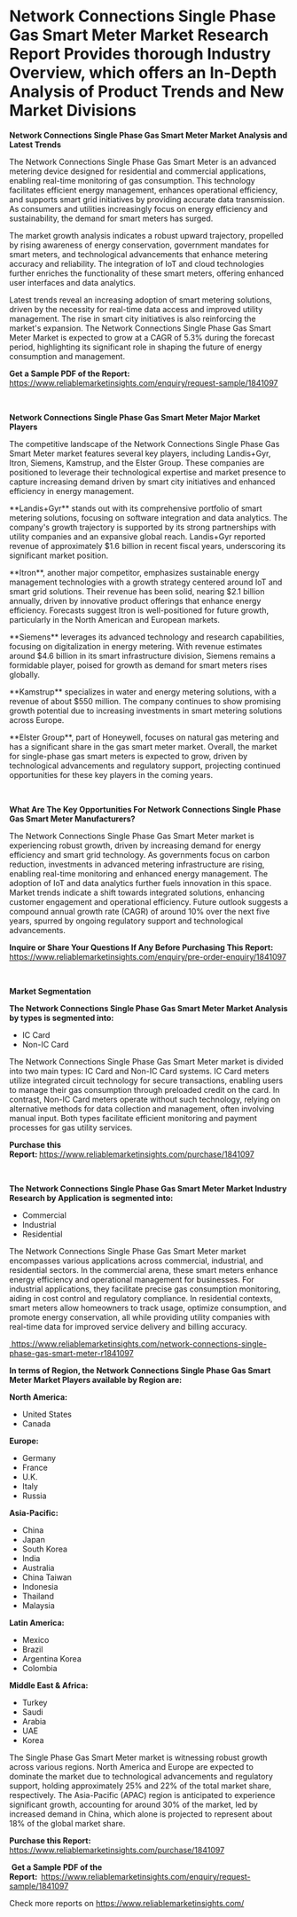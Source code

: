 <p><h1>Network Connections Single Phase Gas Smart Meter Market Research Report Provides thorough Industry Overview, which offers an In-Depth Analysis of Product Trends and New Market Divisions</h1></p><p><strong>Network Connections Single Phase Gas Smart Meter Market Analysis and Latest Trends</strong></p>
<p><p>The Network Connections Single Phase Gas Smart Meter is an advanced metering device designed for residential and commercial applications, enabling real-time monitoring of gas consumption. This technology facilitates efficient energy management, enhances operational efficiency, and supports smart grid initiatives by providing accurate data transmission. As consumers and utilities increasingly focus on energy efficiency and sustainability, the demand for smart meters has surged.</p><p>The market growth analysis indicates a robust upward trajectory, propelled by rising awareness of energy conservation, government mandates for smart meters, and technological advancements that enhance metering accuracy and reliability. The integration of IoT and cloud technologies further enriches the functionality of these smart meters, offering enhanced user interfaces and data analytics.</p><p>Latest trends reveal an increasing adoption of smart metering solutions, driven by the necessity for real-time data access and improved utility management. The rise in smart city initiatives is also reinforcing the market's expansion. The Network Connections Single Phase Gas Smart Meter Market is expected to grow at a CAGR of 5.3% during the forecast period, highlighting its significant role in shaping the future of energy consumption and management.</p></p>
<p><strong>Get a Sample PDF of the Report:&nbsp;</strong> <a href="https://www.reliablemarketinsights.com/enquiry/request-sample/1841097?utm_campaign=2628&utm_medium=2&utm_source=Github&utm_content=ia&utm_term=28022025&utm_id=network-connections-single-phase-gas-smart-meter">https://www.reliablemarketinsights.com/enquiry/request-sample/1841097</a></p>
<p>&nbsp;</p>
<p><strong>Network Connections Single Phase Gas Smart Meter Major Market Players</strong></p>
<p><p>The competitive landscape of the Network Connections Single Phase Gas Smart Meter market features several key players, including Landis+Gyr, Itron, Siemens, Kamstrup, and the Elster Group. These companies are positioned to leverage their technological expertise and market presence to capture increasing demand driven by smart city initiatives and enhanced efficiency in energy management.</p><p>**Landis+Gyr** stands out with its comprehensive portfolio of smart metering solutions, focusing on software integration and data analytics. The company's growth trajectory is supported by its strong partnerships with utility companies and an expansive global reach. Landis+Gyr reported revenue of approximately $1.6 billion in recent fiscal years, underscoring its significant market position.</p><p>**Itron**, another major competitor, emphasizes sustainable energy management technologies with a growth strategy centered around IoT and smart grid solutions. Their revenue has been solid, nearing $2.1 billion annually, driven by innovative product offerings that enhance energy efficiency. Forecasts suggest Itron is well-positioned for future growth, particularly in the North American and European markets.</p><p>**Siemens** leverages its advanced technology and research capabilities, focusing on digitalization in energy metering. With revenue estimates around $4.6 billion in its smart infrastructure division, Siemens remains a formidable player, poised for growth as demand for smart meters rises globally.</p><p>**Kamstrup** specializes in water and energy metering solutions, with a revenue of about $550 million. The company continues to show promising growth potential due to increasing investments in smart metering solutions across Europe.</p><p>**Elster Group**, part of Honeywell, focuses on natural gas metering and has a significant share in the gas smart meter market. Overall, the market for single-phase gas smart meters is expected to grow, driven by technological advancements and regulatory support, projecting continued opportunities for these key players in the coming years.</p></p>
<p>&nbsp;</p>
<p><strong>What Are The Key Opportunities For Network Connections Single Phase Gas Smart Meter Manufacturers?</strong></p>
<p><p>The Network Connections Single Phase Gas Smart Meter market is experiencing robust growth, driven by increasing demand for energy efficiency and smart grid technology. As governments focus on carbon reduction, investments in advanced metering infrastructure are rising, enabling real-time monitoring and enhanced energy management. The adoption of IoT and data analytics further fuels innovation in this space. Market trends indicate a shift towards integrated solutions, enhancing customer engagement and operational efficiency. Future outlook suggests a compound annual growth rate (CAGR) of around 10% over the next five years, spurred by ongoing regulatory support and technological advancements.</p></p>
<p><strong>Inquire or Share Your Questions If Any Before Purchasing This Report:</strong> <a href="https://www.reliablemarketinsights.com/enquiry/pre-order-enquiry/1841097?utm_campaign=2628&utm_medium=2&utm_source=Github&utm_content=ia&utm_term=28022025&utm_id=network-connections-single-phase-gas-smart-meter">https://www.reliablemarketinsights.com/enquiry/pre-order-enquiry/1841097</a></p>
<p>&nbsp;</p>
<p><strong>Market Segmentation</strong></p>
<p><strong>The Network Connections Single Phase Gas Smart Meter Market Analysis by types is segmented into:</strong></p>
<p><ul><li>IC Card</li><li>Non-IC Card</li></ul></p>
<p><p>The Network Connections Single Phase Gas Smart Meter market is divided into two main types: IC Card and Non-IC Card systems. IC Card meters utilize integrated circuit technology for secure transactions, enabling users to manage their gas consumption through preloaded credit on the card. In contrast, Non-IC Card meters operate without such technology, relying on alternative methods for data collection and management, often involving manual input. Both types facilitate efficient monitoring and payment processes for gas utility services.</p></p>
<p><strong>Purchase this Report:&nbsp;</strong><a href="https://www.reliablemarketinsights.com/purchase/1841097?utm_campaign=2628&utm_medium=2&utm_source=Github&utm_content=ia&utm_term=28022025&utm_id=network-connections-single-phase-gas-smart-meter">https://www.reliablemarketinsights.com/purchase/1841097</a></p>
<p>&nbsp;</p>
<p><strong>The Network Connections Single Phase Gas Smart Meter Market Industry Research by Application is segmented into:</strong></p>
<p><ul><li>Commercial</li><li>Industrial</li><li>Residential</li></ul></p>
<p><p>The Network Connections Single Phase Gas Smart Meter market encompasses various applications across commercial, industrial, and residential sectors. In the commercial arena, these smart meters enhance energy efficiency and operational management for businesses. For industrial applications, they facilitate precise gas consumption monitoring, aiding in cost control and regulatory compliance. In residential contexts, smart meters allow homeowners to track usage, optimize consumption, and promote energy conservation, all while providing utility companies with real-time data for improved service delivery and billing accuracy.</p></p>
<p><a href="https://www.reliablemarketinsights.com/network-connections-single-phase-gas-smart-meter-r1841097?utm_campaign=2628&utm_medium=2&utm_source=Github&utm_content=ia&utm_term=28022025&utm_id=network-connections-single-phase-gas-smart-meter">&nbsp;https://www.reliablemarketinsights.com/network-connections-single-phase-gas-smart-meter-r1841097</a></p>
<p><strong>In terms of Region, the Network Connections Single Phase Gas Smart Meter Market Players available by Region are:</strong></p>
<p>
    <p> <strong> North America: </strong>
        <ul>
            <li>United States</li>
            <li>Canada</li>
        </ul>
        </p> 
    <p> <strong> Europe: </strong>
        <ul>
            <li>Germany</li>
            <li>France</li>
            <li>U.K.</li>
            <li>Italy</li>
            <li>Russia</li>
        </ul>
        </p> 
    <p> <strong> Asia-Pacific: </strong>
        <ul>
            <li>China</li>
            <li>Japan</li>
            <li>South Korea</li>
            <li>India</li>
            <li>Australia</li>
            <li>China Taiwan</li>
            <li>Indonesia</li>
            <li>Thailand</li>
            <li>Malaysia</li>
        </ul>
        </p> 
    <p> <strong> Latin America: </strong>
        <ul>
            <li>Mexico</li>
            <li>Brazil</li>
            <li>Argentina Korea</li>
            <li>Colombia</li>
        </ul>
        </p> 
    <p> <strong> Middle East & Africa: </strong>
        <ul>
            <li>Turkey</li>
            <li>Saudi</li>
            <li>Arabia</li>
            <li>UAE</li>
            <li>Korea</li>
        </ul>
    </p>
    </p>
<p><p>The Single Phase Gas Smart Meter market is witnessing robust growth across various regions. North America and Europe are expected to dominate the market due to technological advancements and regulatory support, holding approximately 25% and 22% of the total market share, respectively. The Asia-Pacific (APAC) region is anticipated to experience significant growth, accounting for around 30% of the market, led by increased demand in China, which alone is projected to represent about 18% of the global market share.</p></p>
<p><strong>Purchase this Report: </strong><a href="https://www.reliablemarketinsights.com/purchase/1841097?utm_campaign=2628&utm_medium=2&utm_source=Github&utm_content=ia&utm_term=28022025&utm_id=network-connections-single-phase-gas-smart-meter">https://www.reliablemarketinsights.com/purchase/1841097</a></p>
<p>&nbsp;<strong>Get a Sample PDF of the Report:&nbsp;&nbsp;</strong><a href="https://www.reliablemarketinsights.com/enquiry/request-sample/1841097?utm_campaign=2628&utm_medium=2&utm_source=Github&utm_content=ia&utm_term=28022025&utm_id=network-connections-single-phase-gas-smart-meter">https://www.reliablemarketinsights.com/enquiry/request-sample/1841097</a></p>
<p><strong></strong></p>
<p>Check more reports on <a href="https://www.reliablemarketinsights.com/?utm_campaign=2628&utm_medium=2&utm_source=Github&utm_content=ia&utm_term=28022025&utm_id=network-connections-single-phase-gas-smart-meter">https://www.reliablemarketinsights.com/</a></p>